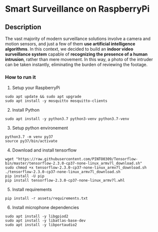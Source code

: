 # Smart Surveillance on RaspberryPi


## Description
The vast majority of modern surveillance solutions involve a camera and motion sensors, and just a few of them **use artificial intelligence algorithms**. In this context, we decided to build an **indoor video surveillance system** capable of **recognizing the presence of a human intrusion**, rather than mere movement. In this way, a photo of the intruder can be taken instantly, eliminating the burden of reviewing the footage.


### How to run it

1. Setup your RaspberryPi
  ```shell
sudo apt update && sudo apt upgrade
sudo apt install -y mosquitto mosquitto-clients
  ```
2. Install Python
```shell
sudo apt install -y python3.7 python3-venv python3.7-venv
```

3. Setup python environement
```shell
python3.7 -m venv py37
source py37/bin/activate
```

4. Download and install tensorflow
```shell
wget "https://raw.githubusercontent.com/PINTO0309/Tensorflow-bin/master/tensorflow-2.3.0-cp37-none-linux_armv7l_download.sh"
sudo chmod +x tensorflow-2.3.0-cp37-none-linux_armv7l_download.sh
./tensorflow-2.3.0-cp37-none-linux_armv7l_download.sh
pip install -U pip
pip install tensorflow-2.3.0-cp37-none-linux_armv7l.whl
```

5. Install requirements
```shell
pip install -r assets/requirements.txt
```

6. Install microphone dependencies
```
sudo apt install -y libgpiod2
sudo apt install -y libatlas-base-dev
sudo apt install -y libportaudio2
```

